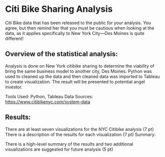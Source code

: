 # Citi Bike Sharing Analysis


Citi Bike data that has been released to the public for your analysis. You agree, but then remind her that you must be cautious when looking at the data, as it applies specifically to New York City—Des Moines is quite different!

## Overview of the statistical analysis:
Analysis is done on New York citibike sharing to determine the viability of bring the same business model to another city, Des Moines. Python was used to cleaned up the data and then cleaned data was imported to Tableau to create visualization. The result will be presented to potential angel investor.

Tools Used: Python, Tableau
Data Sources: https://www.citibikenyc.com/system-data


## Results:

There are at least seven visualizations for the NYC Citibike analysis (7 pt)
There is a description of the results for each visualization (7 pt)
Summary:

There is a high-level summary of the results and two additional visualizations are suggested for future analysis (5 pt)
